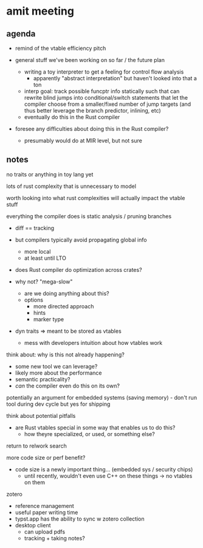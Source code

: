 # amit meeting

## agenda

- remind of the vtable efficiency pitch

- general stuff we've been working on so far / the future plan
    - writing a toy interpreter to get a feeling for control flow analysis
        - apparently "abstract interpretation" but haven't looked into that a ton
    - interp goal: track possible funcptr info statically such that can
      rewrite blind jumps into conditional/switch statements that let the
      compiler choose from a smaller/fixed number of jump targets (and thus
      better leverage the branch predictor, inlining, etc)
    - eventually do this in the Rust compiler

- foresee any difficulties about doing this in the Rust compiler?
    - presumably would do at MIR level, but not sure

## notes

no traits or anything in toy lang yet

lots of rust complexity that is unnecessary to model

worth looking into what rust complexities will actually impact the vtable stuff

everything the compiler does is static analysis / pruning branches
- diff == tracking
- but compilers typically avoid propagating global info
    - more local
    - at least until LTO
- does Rust compiler do optimization across crates?

- why not? "mega-slow"
    - are we doing anything about this?
    - options
        - more directed approach
        - hints
        - marker type

- dyn traits => meant to be stored as vtables
    - mess with developers intuition about how vtables work

think about: why is this not already happening?
- some new tool we can leverage?
- likely more about the performance
- semantic practicality?
- _can_ the compiler even do this on its own?

potentially an argument for embedded systems (saving memory)
    - don't run tool during dev cycle but yes for shipping

think about potential pitfalls
- are Rust vtables special in some way that enables us to do this?
    - how theyre specialized, or used, or something else?

return to relwork search

more code size or perf benefit?
- code size is a newly important thing... (embedded sys / security chips)
    - until recently, wouldn't even use C++ on these things -> no vtables on them

zotero
- reference management
- useful paper writing time
- typst.app has the ability to sync w zotero collection
- desktop client
    - can upload pdfs
    - tracking + taking notes?

